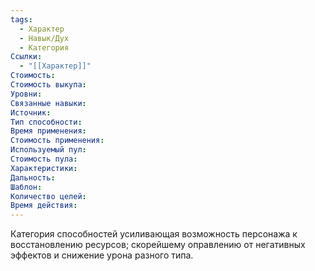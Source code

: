 ```yaml
---
tags:
  - Характер
  - Навык/Дух
  - Категория
Ссылки:
  - "[[Характер]]"
Стоимость:
Стоимость выкупа:
Уровни:
Связанные навыки:
Источник:
Тип способности:
Время применения:
Стоимость применения:
Используемый пул:
Стоимость пула:
Характеристики:
Дальность:
Шаблон:
Количество целей:
Время действия:
---
```

Категория способностей усиливающая возможность персонажа к восстановлению ресурсов; скорейшему оправлению от негативных эффектов и снижение урона разного типа.